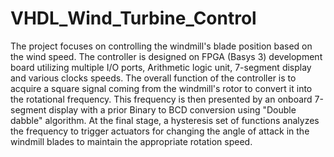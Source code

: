 # VHDL_Wind_Turbine_Control

The project focuses on controlling the windmill's blade position based on the wind speed. The controller is designed on FPGA (Basys 3) development board utilizing multiple I/O ports, Arithmetic logic unit, 7-segment display and various clocks speeds. The overall function of the controller is to acquire a square signal coming from the windmill's rotor to convert it into the rotational frequency. This frequency is then presented by an onboard 7-segment display with a prior Binary to BCD conversion using "Double dabble" algorithm. At the final stage, a hysteresis set of functions analyzes the frequency to trigger actuators for changing the angle of attack in the windmill blades to maintain the appropriate rotation speed.
